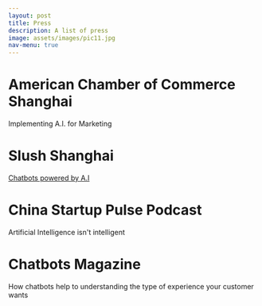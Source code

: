 ```yaml
---
layout: post
title: Press
description: A list of press
image: assets/images/pic11.jpg
nav-menu: true
---
```


# American Chamber of Commerce Shanghai
Implementing A.I. for Marketing

# Slush Shanghai
[Chatbots powered by A.I](https://www.youtube.com/watch?v=zlQKmamMKxQ&feature=youtu.be)

# China Startup Pulse Podcast
Artificial Intelligence isn't intelligent

# Chatbots Magazine
How chatbots help to understanding the type of experience your customer wants
